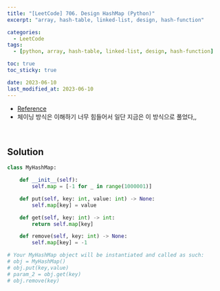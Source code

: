 ```yaml
---
title: "[LeetCode] 706. Design HashMap (Python)"
excerpt: "array, hash-table, linked-list, design, hash-function"

categories:
  - LeetCode
tags:
  - [python, array, hash-table, linked-list, design, hash-function]

toc: true
toc_sticky: true

date: 2023-06-10
last_modified_at: 2023-06-10
---
```


- [Reference](https://leetcode.com/problems/design-hashmap)
- 체이닝 방식은 이해하기 너무 힘들어서 일단 지금은 이 방식으로 풀었다,,

<br>

## Solution

```python
class MyHashMap:

    def __init__(self):
        self.map = [-1 for _ in range(1000001)]

    def put(self, key: int, value: int) -> None:
        self.map[key] = value

    def get(self, key: int) -> int:
        return self.map[key]

    def remove(self, key: int) -> None:
        self.map[key] = -1

# Your MyHashMap object will be instantiated and called as such:
# obj = MyHashMap()
# obj.put(key,value)
# param_2 = obj.get(key)
# obj.remove(key)
```